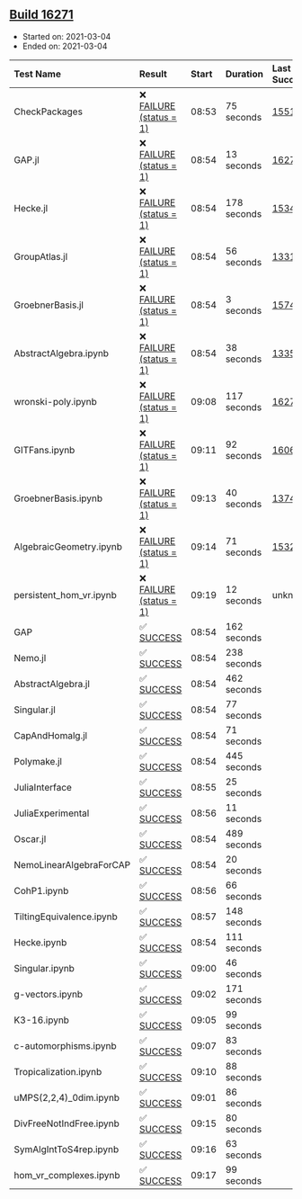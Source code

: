 ## [Build 16271](https://oscarci.mathematik.uni-kl.de/job/oscar/16271/)

* Started on: 2021-03-04
* Ended on: 2021-03-04

| Test Name    | Result | Start | Duration | Last Success | First Failure |
|:-------------|:-------|:------|:---------|:-------------|:--------------|
| CheckPackages | ❌ [FAILURE (status = 1)](https://oscarci.mathematik.uni-kl.de/job/oscar/16271/artifact/logs/build-16271/CheckPackages.log) | 08:53 | 75 seconds | [15514](https://oscarci.mathematik.uni-kl.de/job/oscar/15514/) | [15515](https://oscarci.mathematik.uni-kl.de/job/oscar/15515/) |
| GAP.jl | ❌ [FAILURE (status = 1)](https://oscarci.mathematik.uni-kl.de/job/oscar/16271/artifact/logs/build-16271/GAP.jl.log) | 08:54 | 13 seconds | [16270](https://oscarci.mathematik.uni-kl.de/job/oscar/16270/) | [16271](https://oscarci.mathematik.uni-kl.de/job/oscar/16271/) |
| Hecke.jl | ❌ [FAILURE (status = 1)](https://oscarci.mathematik.uni-kl.de/job/oscar/16271/artifact/logs/build-16271/Hecke.jl.log) | 08:54 | 178 seconds | [15344](https://oscarci.mathematik.uni-kl.de/job/oscar/15344/) | [15348](https://oscarci.mathematik.uni-kl.de/job/oscar/15348/) |
| GroupAtlas.jl | ❌ [FAILURE (status = 1)](https://oscarci.mathematik.uni-kl.de/job/oscar/16271/artifact/logs/build-16271/GroupAtlas.jl.log) | 08:54 | 56 seconds | [13311](https://oscarci.mathematik.uni-kl.de/job/oscar/13311/) | [13312](https://oscarci.mathematik.uni-kl.de/job/oscar/13312/) |
| GroebnerBasis.jl | ❌ [FAILURE (status = 1)](https://oscarci.mathematik.uni-kl.de/job/oscar/16271/artifact/logs/build-16271/GroebnerBasis.jl.log) | 08:54 | 3 seconds | [15745](https://oscarci.mathematik.uni-kl.de/job/oscar/15745/) | [15746](https://oscarci.mathematik.uni-kl.de/job/oscar/15746/) |
| AbstractAlgebra.ipynb | ❌ [FAILURE (status = 1)](https://oscarci.mathematik.uni-kl.de/job/oscar/16271/artifact/logs/build-16271/AbstractAlgebra.ipynb.log) | 08:54 | 38 seconds | [13355](https://oscarci.mathematik.uni-kl.de/job/oscar/13355/) | [13356](https://oscarci.mathematik.uni-kl.de/job/oscar/13356/) |
| wronski-poly.ipynb | ❌ [FAILURE (status = 1)](https://oscarci.mathematik.uni-kl.de/job/oscar/16271/artifact/logs/build-16271/wronski-poly.ipynb.log) | 09:08 | 117 seconds | [16270](https://oscarci.mathematik.uni-kl.de/job/oscar/16270/) | [16271](https://oscarci.mathematik.uni-kl.de/job/oscar/16271/) |
| GITFans.ipynb | ❌ [FAILURE (status = 1)](https://oscarci.mathematik.uni-kl.de/job/oscar/16271/artifact/logs/build-16271/GITFans.ipynb.log) | 09:11 | 92 seconds | [16068](https://oscarci.mathematik.uni-kl.de/job/oscar/16068/) | [16069](https://oscarci.mathematik.uni-kl.de/job/oscar/16069/) |
| GroebnerBasis.ipynb | ❌ [FAILURE (status = 1)](https://oscarci.mathematik.uni-kl.de/job/oscar/16271/artifact/logs/build-16271/GroebnerBasis.ipynb.log) | 09:13 | 40 seconds | [13748](https://oscarci.mathematik.uni-kl.de/job/oscar/13748/) | [13749](https://oscarci.mathematik.uni-kl.de/job/oscar/13749/) |
| AlgebraicGeometry.ipynb | ❌ [FAILURE (status = 1)](https://oscarci.mathematik.uni-kl.de/job/oscar/16271/artifact/logs/build-16271/AlgebraicGeometry.ipynb.log) | 09:14 | 71 seconds | [15322](https://oscarci.mathematik.uni-kl.de/job/oscar/15322/) | [15323](https://oscarci.mathematik.uni-kl.de/job/oscar/15323/) |
| persistent_hom_vr.ipynb | ❌ [FAILURE (status = 1)](https://oscarci.mathematik.uni-kl.de/job/oscar/16271/artifact/logs/build-16271/persistent_hom_vr.ipynb.log) | 09:19 | 12 seconds | unknown | unknown |
| GAP | ✅ [SUCCESS](https://oscarci.mathematik.uni-kl.de/job/oscar/16271/artifact/logs/build-16271/GAP.log) | 08:54 | 162 seconds |  |  |
| Nemo.jl | ✅ [SUCCESS](https://oscarci.mathematik.uni-kl.de/job/oscar/16271/artifact/logs/build-16271/Nemo.jl.log) | 08:54 | 238 seconds |  |  |
| AbstractAlgebra.jl | ✅ [SUCCESS](https://oscarci.mathematik.uni-kl.de/job/oscar/16271/artifact/logs/build-16271/AbstractAlgebra.jl.log) | 08:54 | 462 seconds |  |  |
| Singular.jl | ✅ [SUCCESS](https://oscarci.mathematik.uni-kl.de/job/oscar/16271/artifact/logs/build-16271/Singular.jl.log) | 08:54 | 77 seconds |  |  |
| CapAndHomalg.jl | ✅ [SUCCESS](https://oscarci.mathematik.uni-kl.de/job/oscar/16271/artifact/logs/build-16271/CapAndHomalg.jl.log) | 08:54 | 71 seconds |  |  |
| Polymake.jl | ✅ [SUCCESS](https://oscarci.mathematik.uni-kl.de/job/oscar/16271/artifact/logs/build-16271/Polymake.jl.log) | 08:54 | 445 seconds |  |  |
| JuliaInterface | ✅ [SUCCESS](https://oscarci.mathematik.uni-kl.de/job/oscar/16271/artifact/logs/build-16271/JuliaInterface.log) | 08:55 | 25 seconds |  |  |
| JuliaExperimental | ✅ [SUCCESS](https://oscarci.mathematik.uni-kl.de/job/oscar/16271/artifact/logs/build-16271/JuliaExperimental.log) | 08:56 | 11 seconds |  |  |
| Oscar.jl | ✅ [SUCCESS](https://oscarci.mathematik.uni-kl.de/job/oscar/16271/artifact/logs/build-16271/Oscar.jl.log) | 08:54 | 489 seconds |  |  |
| NemoLinearAlgebraForCAP | ✅ [SUCCESS](https://oscarci.mathematik.uni-kl.de/job/oscar/16271/artifact/logs/build-16271/NemoLinearAlgebraForCAP.log) | 08:54 | 20 seconds |  |  |
| CohP1.ipynb | ✅ [SUCCESS](https://oscarci.mathematik.uni-kl.de/job/oscar/16271/artifact/logs/build-16271/CohP1.ipynb.log) | 08:56 | 66 seconds |  |  |
| TiltingEquivalence.ipynb | ✅ [SUCCESS](https://oscarci.mathematik.uni-kl.de/job/oscar/16271/artifact/logs/build-16271/TiltingEquivalence.ipynb.log) | 08:57 | 148 seconds |  |  |
| Hecke.ipynb | ✅ [SUCCESS](https://oscarci.mathematik.uni-kl.de/job/oscar/16271/artifact/logs/build-16271/Hecke.ipynb.log) | 08:54 | 111 seconds |  |  |
| Singular.ipynb | ✅ [SUCCESS](https://oscarci.mathematik.uni-kl.de/job/oscar/16271/artifact/logs/build-16271/Singular.ipynb.log) | 09:00 | 46 seconds |  |  |
| g-vectors.ipynb | ✅ [SUCCESS](https://oscarci.mathematik.uni-kl.de/job/oscar/16271/artifact/logs/build-16271/g-vectors.ipynb.log) | 09:02 | 171 seconds |  |  |
| K3-16.ipynb | ✅ [SUCCESS](https://oscarci.mathematik.uni-kl.de/job/oscar/16271/artifact/logs/build-16271/K3-16.ipynb.log) | 09:05 | 99 seconds |  |  |
| c-automorphisms.ipynb | ✅ [SUCCESS](https://oscarci.mathematik.uni-kl.de/job/oscar/16271/artifact/logs/build-16271/c-automorphisms.ipynb.log) | 09:07 | 83 seconds |  |  |
| Tropicalization.ipynb | ✅ [SUCCESS](https://oscarci.mathematik.uni-kl.de/job/oscar/16271/artifact/logs/build-16271/Tropicalization.ipynb.log) | 09:10 | 88 seconds |  |  |
| uMPS(2,2,4)_0dim.ipynb | ✅ [SUCCESS](https://oscarci.mathematik.uni-kl.de/job/oscar/16271/artifact/logs/build-16271/uMPS-2-2-4-_0dim.ipynb.log) | 09:01 | 86 seconds |  |  |
| DivFreeNotIndFree.ipynb | ✅ [SUCCESS](https://oscarci.mathematik.uni-kl.de/job/oscar/16271/artifact/logs/build-16271/DivFreeNotIndFree.ipynb.log) | 09:15 | 80 seconds |  |  |
| SymAlgIntToS4rep.ipynb | ✅ [SUCCESS](https://oscarci.mathematik.uni-kl.de/job/oscar/16271/artifact/logs/build-16271/SymAlgIntToS4rep.ipynb.log) | 09:16 | 63 seconds |  |  |
| hom_vr_complexes.ipynb | ✅ [SUCCESS](https://oscarci.mathematik.uni-kl.de/job/oscar/16271/artifact/logs/build-16271/hom_vr_complexes.ipynb.log) | 09:17 | 99 seconds |  |  |
